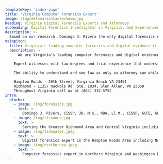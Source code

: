```yaml
---
templateKey: 'index-page'
title: 'Virginia Computer Forensics Expert'
image: /img/defamationlawtechavm.jpg
heading: Virginia Digital Forensics Experts and Attorneys
subheading: Digital Forensics Investigator in Virginia, and Experienced Computer Trial Expert Witness
description: >-
  Based on our research, Domingo J. Rivera the only digital forensics expert in Virginia who is also admitted to the Virginia State Bar and who has tried jury trials and been admitted as an expert witness in the Virginia State and Federal Courts.   
mainpitch:
  title: Virginia's leading computer forensics and digital evidence trial consultants
  description: >
      We are Virginia's leading computer forensics and digital evidence trial consultants with 20+ years experience in cyber forensics, qualified expert witness at all levels of the Virginia Courts (General District, Circuit Court and Federal Courts) 
      
    Expert witnesses with law degrees and trial experience that understand the challenges that counsel faces when evaluating and introducing digital evidence at trial, no-nonsense straight forward practical digital evidence advice presence throughout Virginia with experts in Northern Virginia, Richmond, and Virginia Beach.  
      
    The ability to understand and see law as only an attorney can while understanding computer forensics and technical issues and presenting them to a judge or jury in plain English is essential to have the best possible outcome in civil or criminal cases.  Parties and attorneys are best served by having a computer forensics expert with this critical and scarce skill.        

    Hampton Roads - 20th Street, Virginia Beach VA 23451 
    Richmond - 11357 Nuckols Rd  Ste. 1034, Glen Allen, VA 23059 
    Throughout Virginia call us at (804) 332-5752
intro:
  blurbs:
    - image: /img/forensics.jpg
      text: >
        Domingo J. Rivera, CISSP, JD, M.S., MBA, Ll.M., CISSP, GCFE, GPEN, GSLC, GCIH, EIT. Not only a computer forensics expert but also an experienced attorney who was the first lawyer in the U.S. to win a complex Federal case involving charges of criminal copyright infringement (music piracy) investigated by the FBI and prosecuted by the Department of Justice.    
    - image: /img/richmond.jpg
      text: >
        Serving the Greater Richmond Area and Central Virginia including Henrico, Chesterfield, Albemarle, Amelia, Amherst, Appomattox, Buckingham, Campbell, Cumberland, Dinwiddie, Fluvanna, Goochland, Greene, Hanover, Louisa, Madison, Nelson, Nottoway, Orange, Powhatan, Prince Edward, Prince George, Sussex, Appomattox, Ashland, Blackstone, Charlottesville, Colonial Heights, Chester, Farmville, Hopewell, Lynchburg, Petersburg, Richmond, Scottsville, Wintergreen
    - image: /img/tidewater.jpeg
      text: >
        Digital forensics expert in the Hampton Roads Area including Norfolk, Virginia Beach Charles City, Chesapeake, Franklin, Hampton, Newport News, Poquoson, Portsmouth, Smithfield, Suffolk, Williamsburg,Yorktown Charles City,Isle of Wight County, James City County, New Kent County, Southampton, Surry, York.  We are also forensics experts in Army, Navy, Air Force and Marine Corps military trials.
    - image: /img/northernva.jpeg
      text: >
        Computer forensics expert in Northern Virginia and Washington DC area including Alexandria, Arlington, Culpeper, Fairfax,Fredericksburg, Leesburg, Spotsylvania, Rappahannock, Fauquier, Stafford, Spotsylvania, Caroline County, Prince William County, Loudoun County
---
```




